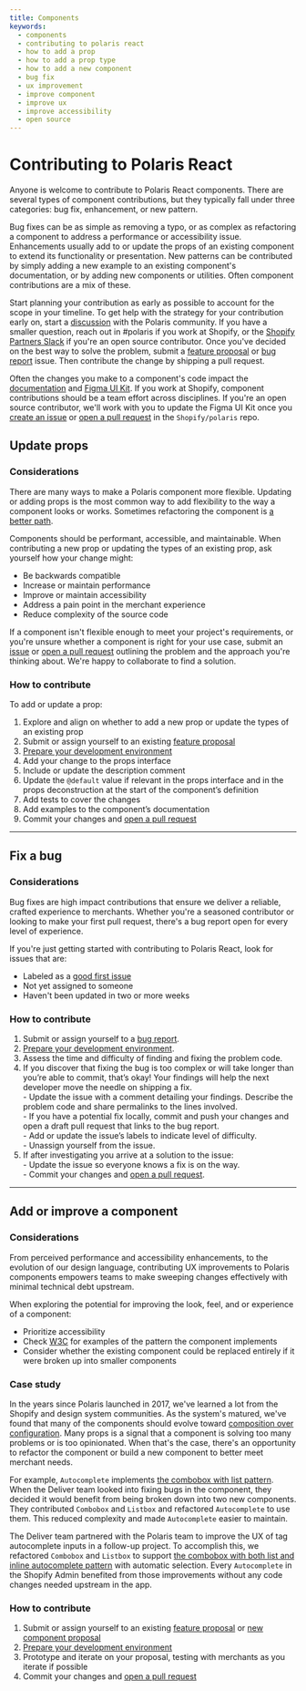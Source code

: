 ```yaml
---
title: Components
keywords:
  - components
  - contributing to polaris react
  - how to add a prop
  - how to add a prop type
  - how to add a new component
  - bug fix
  - ux improvement
  - improve component
  - improve ux
  - improve accessibility
  - open source
---
```


# Contributing to Polaris React

Anyone is welcome to contribute to Polaris React components. There are several types of component contributions, but they typically fall under three categories: bug fix, enhancement, or new pattern.

Bug fixes can be as simple as removing a typo, or as complex as refactoring a component to address a performance or accessibility issue. Enhancements usually add to or update the props of an existing component to extend its functionality or presentation. New patterns can be contributed by simply adding a new example to an existing component's documentation, or by adding new components or utilities. Often component contributions are a mix of these.

Start planning your contribution as early as possible to account for the scope in your timeline. To get help with the strategy for your contribution early on, start a [discussion](https://github.com/Shopify/polaris/discussions/new) with the Polaris community. If you have a smaller question, reach out in #polaris if you work at Shopify, or the [Shopify Partners Slack](http://shopifypartners.slack.com) if you're an open source contributor. Once you've decided on the best way to solve the problem, submit a [feature proposal](https://github.com/Shopify/polaris/issues/new?assignees=&labels=Feature+request&template=FEATURE_REQUEST.md) or [bug report](https://github.com/Shopify/polaris/issues/new?assignees=&labels=%F0%9F%90%9BBug&template=ISSUE.md) issue. Then contribute the change by shipping a pull request.

Often the changes you make to a component's code impact the [documentation](/contributing/documentation) and [Figma UI Kit](/contributing/figma-ui-kit). If you work at Shopify, component contributions should be a team effort across disciplines. If you're an open source contributor, we'll work with you to update the Figma UI Kit once you [create an issue](https://github.com/Shopify/polaris/issues/new/choose) or [open a pull request](/contributing/shipping-your-contribution#open-your-first-pr) in the `Shopify/polaris` repo.

## Update props

### Considerations

There are many ways to make a Polaris component more flexible. Updating or adding props is the most common way to add flexibility to the way a component looks or works. Sometimes refactoring the component is [a better path](#add-or-improve-a-component).

Components should be performant, accessible, and maintainable. When contributing a new prop or updating the types of an existing prop, ask yourself how your change might:

- Be backwards compatible
- Increase or maintain performance
- Improve or maintain accessibility
- Address a pain point in the merchant experience
- Reduce complexity of the source code

If a component isn't flexible enough to meet your project's requirements, or you're unsure whether a component is right for your use case, submit an [issue](https://github.com/Shopify/polaris/issues/new?assignees=&labels=Feature+request&template=FEATURE_REQUEST.md) or [open a pull request](/contributing/shipping-your-contribution#open-your-first-pr) outlining the problem and the approach you're thinking about. We're happy to collaborate to find a solution.

### How to contribute

To add or update a prop:

1. Explore and align on whether to add a new prop or update the types of an existing prop
2. Submit or assign yourself to an existing [feature proposal](https://github.com/Shopify/polaris/issues/new?assignees=&labels=Feature+request&template=FEATURE_REQUEST.md)
3. [Prepare your development environment](/contributing/shipping-your-contribution#setting-up-your-local-developement-environment)
4. Add your change to the props interface
5. Include or update the description comment
6. Update the `@default` value if relevant in the props interface and in the props deconstruction at the start of the component’s definition
7. Add tests to cover the changes
8. Add examples to the component’s documentation
9. Commit your changes and [open a pull request](/contributing/shipping-your-contribution#open-your-first-pr)

---

## Fix a bug

### Considerations

Bug fixes are high impact contributions that ensure we deliver a reliable, crafted experience to merchants. Whether you're a seasoned contributor or looking to make your first pull request, there's a bug report open for every level of experience.

If you're just getting started with contributing to Polaris React, look for issues that are:

- Labeled as a [good first issue](https://github.com/Shopify/polaris/issues?q=is%3Aopen+is%3Aissue+label%3A%22Good+first+issue%22)
- Not yet assigned to someone
- Haven't been updated in two or more weeks

### How to contribute

1. Submit or assign yourself to a [bug report](https://github.com/Shopify/polaris/issues/new?assignees=&labels=%F0%9F%90%9BBug&template=ISSUE.md).
2. [Prepare your development environment](/contributing/shipping-your-contribution#setting-up-your-local-developement-environment).
3. Assess the time and difficulty of finding and fixing the problem code.
4. If you discover that fixing the bug is too complex or will take longer than you’re able to commit, that’s okay! Your findings will help the next developer move the needle on shipping a fix.
   <br /> - Update the issue with a comment detailing your findings. Describe the problem code and share permalinks to the lines involved.
   <br /> - If you have a potential fix locally, commit and push your changes and open a draft pull request that links to the bug report.
   <br /> - Add or update the issue’s labels to indicate level of difficulty.
   <br /> - Unassign yourself from the issue.
5. If after investigating you arrive at a solution to the issue:
   <br /> - Update the issue so everyone knows a fix is on the way.
   <br /> - Commit your changes and [open a pull request](/contributing/shipping-your-contribution#open-your-first-pr).

---

## Add or improve a component

### Considerations

From perceived performance and accessibility enhancements, to the evolution of our design language, contributing UX improvements to Polaris components empowers teams to make sweeping changes effectively with minimal technical debt upstream.

When exploring the potential for improving the look, feel, and or experience of a component:

- Prioritize accessibility
- Check [W3C](https://www.w3.org/WAI/ARIA/apg/patterns/) for examples of the pattern the component implements
- Consider whether the existing component could be replaced entirely if it were broken up into smaller components

### Case study

In the years since Polaris launched in 2017, we've learned a lot from the Shopify and design system communities. As the system's matured, we've found that many of the components should evolve toward [composition over configuration](https://maecapozzi.com/composition-vs-configuration/). Many props is a signal that a component is solving too many problems or is too opinionated. When that's the case, there's an opportunity to refactor the component or build a new component to better meet merchant needs.

For example, `Autocomplete` implements [the combobox with list pattern](https://www.w3.org/WAI/ARIA/apg/patterns/combobox/). When the Deliver team looked into fixing bugs in the component, they decided it would benefit from being broken down into two new components. They contributed `Combobox` and `Listbox` and refactored `Autocomplete` to use them. This reduced complexity and made `Autocomplete` easier to maintain.

The Deliver team partnered with the Polaris team to improve the UX of tag autocomplete inputs in a follow-up project. To accomplish this, we refactored `Combobox` and `Listbox` to support [the combobox with both list and inline autocomplete pattern](https://www.w3.org/WAI/ARIA/apg/example-index/combobox/combobox-autocomplete-both.html) with automatic selection. Every `Autocomplete` in the Shopify Admin benefited from those improvements without any code changes needed upstream in the app.

### How to contribute

1. Submit or assign yourself to an existing [feature proposal](https://github.com/Shopify/polaris/issues/new?assignees=&labels=Feature+request&template=FEATURE_REQUEST.md) or [new component proposal](https://github.com/Shopify/polaris/issues/new?assignees=&labels=&template=NEW_COMPONENT.md)
2. [Prepare your development environment](/contributing/shipping-your-contribution#setting-up-your-local-developement-environment)
3. Prototype and iterate on your proposal, testing with merchants as you iterate if possible
4. Commit your changes and [open a pull request](/contributing/shipping-your-contribution#open-your-first-pr)
